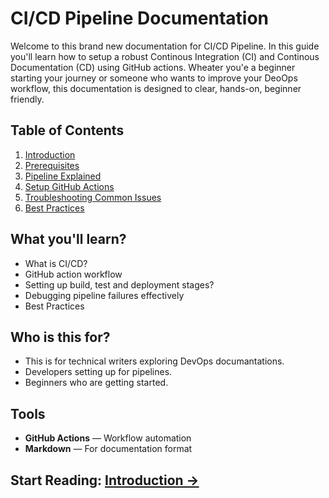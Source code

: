 # CI/CD Pipeline Documentation

Welcome to this brand new documentation for CI/CD Pipeline. In this guide you'll learn how to setup a robust Continous Integration (CI) and Continous Documentation (CD) using GitHub actions. Wheater you'e a beginner starting your journey or someone who wants to improve your DeoOps workflow, this documentation is designed to clear, hands-on, beginner friendly.


## Table of Contents

1. [Introduction](./introduction.md)
2. [Prerequisites](./prerequisites.md)
3. [Pipeline Explained](./pipeline-explained.md)
4. [Setup GitHub Actions](./setup-github-actions.md)
5. [Troubleshooting Common Issues](./troubleshooting.md)
6. [Best Practices](./best-practices.md)


## What you'll learn?

- What is CI/CD?
- GitHub action workflow
- Setting up build, test and deployment stages?
- Debugging pipeline failures effectively
- Best Practices


## Who is this for?

- This is for technical writers exploring DevOps documantations.
- Developers setting up for pipelines.
- Beginners who are getting started.


## Tools

- **GitHub Actions** — Workflow automation
- **Markdown** — For documentation format


## Start Reading: [Introduction →](./introduction.md)